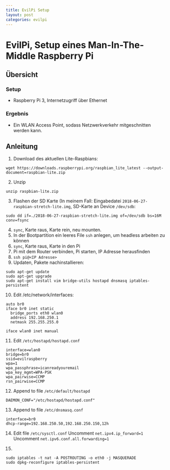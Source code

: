 ```yaml
---
title: EvilPi Setup
layout: post
categories: evilpi
---
```


# EvilPi, Setup eines Man-In-The-Middle Raspberry Pi

## Übersicht
### Setup
* Raspberry Pi 3, Internetzugriff über Ethernet
### Ergebnis
* Ein WLAN Access Point, sodass Netzwerkverkehr mitgeschnitten werden kann.

## Anleitung

1. Download des aktuellen Lite-Raspbians:
```
wget https://downloads.raspberrypi.org/raspbian_lite_latest --output-document=raspbian-lite.zip
```
2. Unzip 
```
unzip raspbian-lite.zip
```
3. Flashen der SD Karte (In meinem Fall: Eingabedatei ```2018-06-27-raspbian-stretch-lite.img```, SD-Karte an Device ```/dev/sdb```:
```
sudo dd if=./2018-06-27-raspbian-stretch-lite.img of=/dev/sdb bs=16M conv=fsync
``` 
4. ```sync```, Karte raus, Karte rein, neu mounten.
5. In der Bootpartition ein leeres File ```ssh``` anlegen, um headless arbeiten zu können
6. ```sync```, Karte raus, Karte in den Pi
7. Pi mit dem Router verbinden, Pi starten, IP Adresse herausfinden
8. ```ssh pi@<IP Adresse>```
9. Updaten, Pakete nachinstallieren:
```
sudo apt-get update
sudo apt-get upgrade
sudo apt-get install vim bridge-utils hostapd dnsmasq iptables-persistent
```
10. Edit /etc/network/interfaces:
```
auto br0
iface br0 inet static
  bridge_ports eth0 wlan0
  address 192.168.250.1
  netmask 255.255.255.0

iface wlan0 inet manual
```
11. Edit ```/etc/hostapd/hostapd.conf```
```
interface=wlan0
bridge=br0
ssid=evilraspberry
wpa=1
wpa_passphrase=icanreadyouremail
wpa_key_mgmt=WPA-PSK
wpa_pairwise=CCMP
rsn_pairwise=CCMP
```

12. Append to file ```/etc/default/hostapd```
```
DAEMON_CONF="/etc/hostapd/hostapd.conf"
```

13. Append to file ```/etc/dnsmasq.conf```
```
interface=br0
dhcp-range=192.168.250.50,192.168.250.150,12h
```

14. Edit file ```/etc/sysctl.conf```
Uncomment ```net.ipv4.ip_forward=1```
Uncomment ```net.ipv6.conf.all.forwarding=1```

15.
```
sudo iptables -t nat -A POSTROUTING -o eth0 -j MASQUERADE
sudo dpkg-reconfigure iptables-persistent
```

